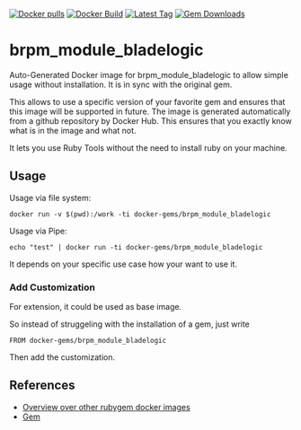 [![Docker pulls](https://img.shields.io/docker/pulls/rubygem/brpm_module_bladelogic.svg)](https://hub.docker.com/r/rubygem/brpm_module_bladelogic/)
[![Docker Build](https://img.shields.io/docker/automated/rubygem/brpm_module_bladelogic.svg)](https://hub.docker.com/r/rubygem/brpm_module_bladelogic/)
[![Latest Tag](https://img.shields.io/github/tag/docker-rubygem/brpm_module_bladelogic.svg)](https://hub.docker.com/r/rubygem/brpm_module_bladelogic/)
[![Gem Downloads](https://img.shields.io/gem/dt/brpm_module_bladelogic.svg)](https://rubygems.org/gems/brpm_module_bladelogic/)
# brpm_module_bladelogic

Auto-Generated Docker image for brpm_module_bladelogic to allow simple usage without installation.
It is in sync with the original gem.

This allows to use a specific version of your favorite gem and ensures that this image will be supported in future.
The image is generated automatically from a github repository by Docker Hub.
This ensures that you exactly know what is in the image and what not.

It lets you use Ruby Tools without the need to install ruby on your machine.

## Usage

Usage via file system:

`docker run -v $(pwd):/work -ti docker-gems/brpm_module_bladelogic`

Usage via Pipe:

`echo "test" | docker run -ti docker-gems/brpm_module_bladelogic`

It depends on your specific use case how your want to use it.

### Add Customization

For extension, it could be used as base image.

So instead of struggeling with the installation of a gem, just write

`FROM docker-gems/brpm_module_bladelogic`

Then add the customization.

## References

 - [Overview over other rubygem docker images](https://github.com/thinkbot/docker-rubygem)
 - [Gem](https://rubygems.org/gems/brpm_module_bladelogic/)
